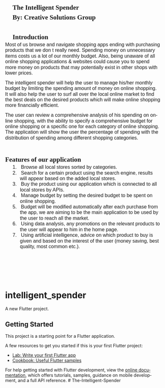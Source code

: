 <html>

<head>
<meta http-equiv=Content-Type content="text/html; charset=windows-1252">
<meta name=Generator content="Microsoft Word 15 (filtered)">
<style>
<!--
 /* Font Definitions */
 @font-face
	{font-family:"Cambria Math";
	panose-1:2 4 5 3 5 4 6 3 2 4;}
@font-face
	{font-family:Calibri;
	panose-1:2 15 5 2 2 2 4 3 2 4;}
 /* Style Definitions */
 p.MsoNormal, li.MsoNormal, div.MsoNormal
	{margin-top:0in;
	margin-right:0in;
	margin-bottom:10.0pt;
	margin-left:0in;
	line-height:115%;
	font-size:11.0pt;
	font-family:"Calibri",sans-serif;}
p.MsoListParagraph, li.MsoListParagraph, div.MsoListParagraph
	{margin-top:0in;
	margin-right:0in;
	margin-bottom:10.0pt;
	margin-left:.5in;
	line-height:115%;
	font-size:11.0pt;
	font-family:"Calibri",sans-serif;}
p.MsoListParagraphCxSpFirst, li.MsoListParagraphCxSpFirst, div.MsoListParagraphCxSpFirst
	{margin-top:0in;
	margin-right:0in;
	margin-bottom:0in;
	margin-left:.5in;
	line-height:115%;
	font-size:11.0pt;
	font-family:"Calibri",sans-serif;}
p.MsoListParagraphCxSpMiddle, li.MsoListParagraphCxSpMiddle, div.MsoListParagraphCxSpMiddle
	{margin-top:0in;
	margin-right:0in;
	margin-bottom:0in;
	margin-left:.5in;
	line-height:115%;
	font-size:11.0pt;
	font-family:"Calibri",sans-serif;}
p.MsoListParagraphCxSpLast, li.MsoListParagraphCxSpLast, div.MsoListParagraphCxSpLast
	{margin-top:0in;
	margin-right:0in;
	margin-bottom:10.0pt;
	margin-left:.5in;
	line-height:115%;
	font-size:11.0pt;
	font-family:"Calibri",sans-serif;}
span.H2Char
	{mso-style-name:"H2 Char";
	mso-style-link:H2;
	font-family:"Times New Roman",serif;
	font-weight:bold;}
p.H2, li.H2, div.H2
	{mso-style-name:H2;
	mso-style-link:"H2 Char";
	margin:0in;
	line-height:150%;
	font-size:16.0pt;
	font-family:"Times New Roman",serif;
	font-weight:bold;}
.MsoPapDefault
	{margin-bottom:8.0pt;
	line-height:107%;}
@page WordSection1
	{size:595.3pt 841.9pt;
	margin:1.0in 1.0in 1.0in 1.0in;}
div.WordSection1
	{page:WordSection1;}
 /* List Definitions */
 ol
	{margin-bottom:0in;}
ul
	{margin-bottom:0in;}
-->
</style>

</head>

<body lang=EN-GB style='word-wrap:break-word'>

<div class=WordSection1>

<p class=H2 style='margin-left:.25in'><a name="_Toc162120123"><span lang=EN-US>The
Intelligent Spender</span></a></p>

<p class=H2 style='margin-left:.25in'><span lang=EN-US>By: Creative Solutions
Group</span></p>

<p class=H2 style='margin-left:.25in'><span lang=EN-US>&nbsp;</span></p>

<p class=H2 style='margin-left:.25in'><span lang=EN-US>Introduction</span></p>

<p class=MsoNormal><span lang=EN-US style='font-size:12.0pt;line-height:115%'>Most
of us browse and navigate shopping apps ending with purchasing products that we
don t really need. Spending money on unnecessary items costs us a lot of our
monthly budget. Also, being unaware of all online shopping applications &amp;
websites could cause you to spend more money on products that may potentially
exist in other shops with lower prices.</span></p>

<p class=MsoNormal><span lang=EN-US style='font-size:12.0pt;line-height:115%'>The
intelligent spender will help the user to manage his/her monthly budget by
limiting the spending amount of money on online shopping. It will also help the
user to surf all over the local online market to find the best deals on the
desired products which will make online shopping more financially efficient.</span></p>

<p class=MsoNormal><span lang=EN-US style='font-size:12.0pt;line-height:115%'>The
user can review a comprehensive analysis of his spending on online shopping,
with the ability to specify a comprehensive budget for online shopping or a
specific one for each category of online shopping. The application will show
the user the percentage of spending with the distribution of spending among
different shopping categories.</span></p>

<p class=MsoNormal><span lang=EN-US style='font-size:12.0pt;line-height:115%'>&nbsp;</span></p>

<p class=H2><span lang=EN-US>Features of our application</span></p>

<p class=MsoListParagraphCxSpFirst style='text-indent:-.25in'><span lang=EN-US
style='font-size:12.0pt;line-height:115%'>1.<span style='font:7.0pt "Times New Roman"'>&nbsp;&nbsp;&nbsp;&nbsp;&nbsp;
</span></span><span dir=LTR></span><span lang=EN-US style='font-size:12.0pt;
line-height:115%'>Browse all local stores sorted by categories.</span></p>

<p class=MsoListParagraphCxSpMiddle style='text-indent:-.25in'><span
lang=EN-US style='font-size:12.0pt;line-height:115%'>2.<span style='font:7.0pt "Times New Roman"'>&nbsp;&nbsp;&nbsp;&nbsp;&nbsp;
</span></span><span dir=LTR></span><span lang=EN-US style='font-size:12.0pt;
line-height:115%'>Search for a certain product using the search engine, results
will appear based on the added local stores.</span></p>

<p class=MsoListParagraphCxSpMiddle style='text-indent:-.25in'><span
lang=EN-US style='font-size:12.0pt;line-height:115%'>3.<span style='font:7.0pt "Times New Roman"'>&nbsp;&nbsp;&nbsp;&nbsp;&nbsp;
</span></span><span dir=LTR></span><span lang=EN-US style='font-size:12.0pt;
line-height:115%'>Buy the product using our application which is connected to
all local stores by APIs.</span></p>

<p class=MsoListParagraphCxSpMiddle style='text-indent:-.25in'><span
lang=EN-US style='font-size:12.0pt;line-height:115%'>4.<span style='font:7.0pt "Times New Roman"'>&nbsp;&nbsp;&nbsp;&nbsp;&nbsp;
</span></span><span dir=LTR></span><span lang=EN-US style='font-size:12.0pt;
line-height:115%'>Manage budget by setting the desired budget to be spent on
online shopping.</span></p>

<p class=MsoListParagraphCxSpMiddle style='text-indent:-.25in'><span
lang=EN-US style='font-size:12.0pt;line-height:115%'>5.<span style='font:7.0pt "Times New Roman"'>&nbsp;&nbsp;&nbsp;&nbsp;&nbsp;
</span></span><span dir=LTR></span><span lang=EN-US style='font-size:12.0pt;
line-height:115%'>Budget will be modified automatically after each purchase
from the app, we are aiming to be the main application to be used by the user
to reach all the market.</span></p>

<p class=MsoListParagraphCxSpMiddle style='text-indent:-.25in'><span
lang=EN-US style='font-size:12.0pt;line-height:115%'>6.<span style='font:7.0pt "Times New Roman"'>&nbsp;&nbsp;&nbsp;&nbsp;&nbsp;
</span></span><span dir=LTR></span><span lang=EN-US style='font-size:12.0pt;
line-height:115%'>Using data analysis, any promotions on the relevant products
to the user will appear to him in the home page.</span></p>

<p class=MsoListParagraphCxSpLast style='text-indent:-.25in'><span lang=EN-US
style='font-size:12.0pt;line-height:115%'>7.<span style='font:7.0pt "Times New Roman"'>&nbsp;&nbsp;&nbsp;&nbsp;&nbsp;
</span></span><span dir=LTR></span><span lang=EN-US style='font-size:12.0pt;
line-height:115%'>Using artificial intelligence, advice on which product to buy
is given and based on the interest of the user (money saving, best quality,
most common  etc.).</span></p>

<p class=MsoNormal><span lang=EN-US style='font-size:12.0pt;line-height:115%'>&nbsp;</span></p>

<p class=MsoNormal><span lang=EN-US>&nbsp;</span></p>

<p class=MsoNormal><span lang=EN-US>&nbsp;</span></p>

</div>

</body>

</html>

# intelligent_spender

A new Flutter project.

## Getting Started

This project is a starting point for a Flutter application.

A few resources to get you started if this is your first Flutter project:

- [Lab: Write your first Flutter app](https://docs.flutter.dev/get-started/codelab)
- [Cookbook: Useful Flutter samples](https://docs.flutter.dev/cookbook)

For help getting started with Flutter development, view the
[online documentation](https://docs.flutter.dev/), which offers tutorials,
samples, guidance on mobile development, and a full API reference.
#   T h e - I n t e l l i g e n t - S p e n d e r 
 
 
